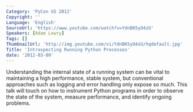 ```yaml
---
Category: 'PyCon US 2012'
Copyright: ''
Language: 'English'
SourceUrl: 'https://www.youtube.com/watch?v=YdnBK5yO4zU'
Speakers: [Adam Lowry]
Tags: []
ThumbnailUrl: 'http://img.youtube.com/vi/YdnBK5yO4zU/hqdefault.jpg'
Title: 'Introspecting Running Python Processes'
date: '2012-03-09'
---
```

Understanding the internal state of a running system can be vital to
maintaining a high performance, stable system, but conventional approaches
such as logging and error handling only expose so much. This talk will touch
on how to instrument Python programs in order to observe the state of the
system, measure performance, and identify ongoing problems.

